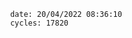 

                date: 20/04/2022 08:36:10
                cycles: 17820

                         